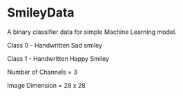 # SmileyData

A binary classifier data for simple Machine Learning model. 

Class 0 - Handwritten Sad smiley

Class 1 - Handwritten Happy Smiley


Number of Channels = 3

Image Dimension = 28 x 28
